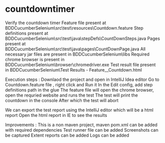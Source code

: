 # countdowntimer
Verify the countdown timer
Feature file present at BDDCucumberSelenium\src\test\resources\Countdown.feature
Step definitions present at BDDCucumberSelenium\src\test\java\stepDefs\CountDownSteps.java
Pages present at BDDCucumberSelenium\src\test\java\pages\CountDownPage.java
All necessary jar files are present in BDDCucumberSelenium\libs
Required chrome browser is present in BDDCucumberSelenium\browser\chromedriver.exe
Test result file present in BDDCucumberSelenium\Test Results - Feature__Countdown.html

Execution steps :
Downlaod the project and open in IntelliJ Idea editor
Go to Countdown.feature file , right click and Run it
In the Edit config, add step definitions path in the glue
The feature file will open the chrome browser, open the requried website and runs the test
The test will print the countdown in the console
After which the test will abort

We can export the test report using the IntelliJ editor which will be a html report
Open the html report in IE to see the results

Improvements :
This is a non maven project, maven pom.xml can be added with required dependencies 
Test runner file can be added
Screenshots can be captured
Extent reports can be added
Logs can be added
